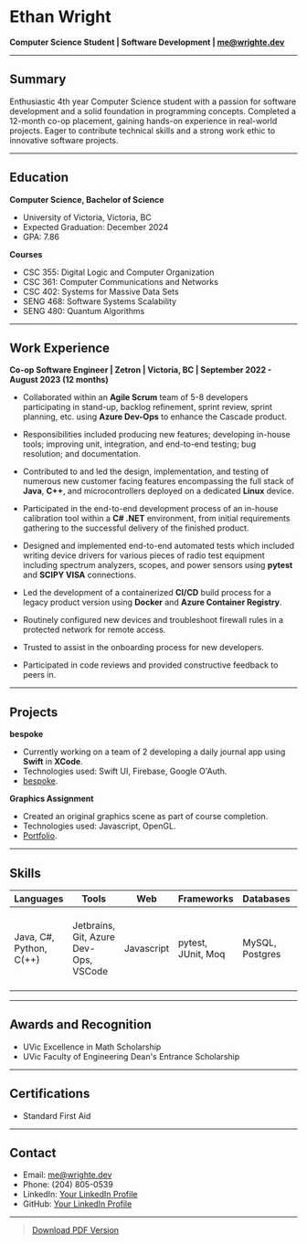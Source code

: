 # Ethan Wright
**Computer Science Student | Software Development | me@wrighte.dev**

---

## Summary
Enthusiastic 4th year Computer Science student with a passion for software development and a solid foundation in programming concepts. Completed a 12-month co-op placement, gaining hands-on experience in real-world projects. Eager to contribute technical skills and a strong work ethic to innovative software projects.

---

## Education
**Computer Science, Bachelor of Science**
- University of Victoria, Victoria, BC
- Expected Graduation: December 2024
- GPA: 7.86

**Courses**
- CSC 355: Digital Logic and Computer Organization
- CSC 361: Computer Communications and Networks
- CSC 402: Systems for Massive Data Sets
- SENG 468: Software Systems Scalability
- SENG 480: Quantum Algorithms


---

## Work Experience

**Co-op Software Engineer | Zetron | Victoria, BC | September 2022 - August 2023 (12 months)**

- Collaborated within an **Agile Scrum** team of 5-8 developers participating in stand-up,
backlog refinement, sprint review, sprint planning, etc. using **Azure Dev-Ops** to enhance
the Cascade product.

- Responsibilities included producing new features; developing in-house tools; improving unit,
integration, and end-to-end testing; bug resolution; and documentation.

- Contributed to and led the design, implementation, and testing of numerous new customer
facing features encompassing the full stack of **Java**, **C++**, and microcontrollers deployed on a
dedicated **Linux** device.

- Participated in the end-to-end development process of an in-house calibration tool within a
**C# .NET** environment, from initial requirements gathering to the successful delivery of the
finished product.

- Designed and implemented end-to-end automated tests which included writing device drivers
for various pieces of radio test equipment including spectrum analyzers, scopes, and power
sensors using **pytest** and **SCIPY VISA** connections.

- Led the development of a containerized **CI/CD** build process for a legacy product version
using **Docker** and **Azure Container Registry**.

- Routinely configured new devices and troubleshoot firewall rules in a protected network for
remote access.

- Trusted to assist in the onboarding process for new developers.

- Participated in code reviews and provided constructive feedback to peers in.

---

## Projects

**bespoke**
- Currently working on a team of 2 developing a daily journal app using **Swift** in **XCode**.
- Technologies used: Swift UI, Firebase, Google O'Auth.
- [bespoke](https://github.com/wd-ethan/be-written).

**Graphics Assignment**
- Created an original graphics scene as part of course completion.
- Technologies used: Javascript, OpenGL.
- [Portfolio](https://wrighte.dev).

---

## Skills

| Languages               | Tools                                 | Web        | Frameworks         | Databases       | OS                                                    |
|-------------------------|---------------------------------------|------------|--------------------|-----------------|-------------------------------------------------------|
| Java, C#, Python, C(++) | Jetbrains, Git, Azure Dev-Ops, VSCode | Javascript | pytest, JUnit, Moq | MySQL, Postgres | Linux (bash), Windows (cmd & powershell), macOS (zsh) |


---

## Awards and Recognition
- UVic Excellence in Math Scholarship
- UVic Faculty of Engineering Dean's Entrance Scholarship

---

## Certifications
- Standard First Aid

---

## Contact
- Email: me@wrighte.dev
- Phone: (204) 805-0539
- LinkedIn: [Your LinkedIn Profile](https://www.linkedin.com/in/ethan-wright-a5611a208/)
- GitHub: [Your LinkedIn Profile](https://github.com/wd-ethan?preview=true)

---

> [Download PDF Version](link_to_pdf_version.pdf)

